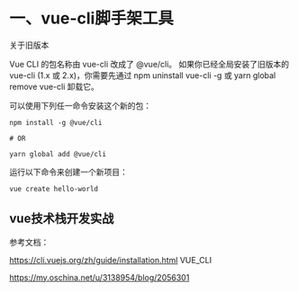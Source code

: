 # 一、vue-cli脚手架工具

关于旧版本

Vue CLI 的包名称由 vue-cli 改成了 @vue/cli。 如果你已经全局安装了旧版本的 vue-cli (1.x 或 2.x)，你需要先通过 npm uninstall vue-cli -g 或 yarn global remove vue-cli 卸载它。

可以使用下列任一命令安装这个新的包：

```
npm install -g @vue/cli

# OR

yarn global add @vue/cli
```

运行以下命令来创建一个新项目：
```
vue create hello-world
```

## vue技术栈开发实战

参考文档：

https://cli.vuejs.org/zh/guide/installation.html  VUE_CLI

https://my.oschina.net/u/3138954/blog/2056301
